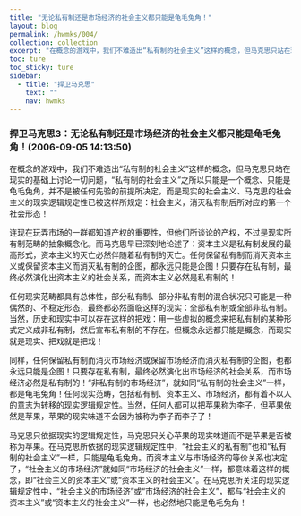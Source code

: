 ```yaml
---
title: "无论私有制还是市场经济的社会主义都只能是龟毛兔角！"
layout: blog
permalink: /hwmks/004/
collection: collection
excerpt: "在概念的游戏中，我们不难造出“私有制的社会主义”这样的概念，但马克思只站在现实的基础上讨论一切问题，“私有制的社会主义”之所以只能是一个概念、只能是龟毛兔角，并不是被任何先验的前提所决定，而是现实的社会主义、马克思的社会主义的现实逻辑规定性已被这样所规定：社会主义，消灭私有制后所对应的第一个社会形态！"
toc: ture
toc_sticky: ture
sidebar:
  - title: "捍卫马克思"
    text: ""
    nav: hwmks
---
```


### 捍卫马克思3：无论私有制还是市场经济的社会主义都只能是龟毛兔角！(2006-09-05 14:13:50) 

在概念的游戏中，我们不难造出“私有制的社会主义”这样的概念，但马克思只站在现实的基础上讨论一切问题，“私有制的社会主义”之所以只能是一个概念、只能是龟毛兔角，并不是被任何先验的前提所决定，而是现实的社会主义、马克思的社会主义的现实逻辑规定性已被这样所规定：社会主义，消灭私有制后所对应的第一个社会形态！

连现在玩弄市场的一群都知道产权的重要性，但他们所谈论的产权，不过是现实所有制范畴的抽象概念化。而马克思早已深刻地论述了：资本主义是私有制发展的最高形式，资本主义的灭亡必然伴随着私有制的灭亡。任何保留私有制而消灭资本主义或保留资本主义而消灭私有制的企图，都永远只能是企图！只要存在私有制，最终必然演化出资本主义的社会关系，而资本主义必然是私有制的！

任何现实范畴都具有总体性，部分私有制、部分非私有制的混合状况只可能是一种偶然的、不稳定形态，最终都必然面临这样的现实：全部私有制或全部非私有制。当然，历史和现实中可以存在这样的把戏：用一些虚拟的概念来把私有制的某种形式定义成非私有制，然后宣布私有制的不存在。但概念永远都只能是概念，而现实就是现实、把戏就是把戏！

同样，任何保留私有制而消灭市场经济或保留市场经济而消灭私有制的企图，也都永远只能是企图！只要存在私有制，最终必然演化出市场经济的社会关系，而市场经济必然是私有制的！“非私有制的市场经济”，就如同“私有制的社会主义”一样，都是龟毛兔角！任何现实范畴，包括私有制、资本主义、市场经济，都有着不以人的意志为转移的现实逻辑规定性。当然，任何人都可以把苹果称为李子，但苹果依然是苹果，苹果的现实味道不会因为被称为李子而李子了！

马克思只依据现实的逻辑规定性，马克思只关心苹果的现实味道而不是苹果是否被称为苹果。在马克思所依据的现实逻辑规定性中，“社会主义的私有制”也和“私有制的社会主义”一样，只能是龟毛兔角。而资本主义与市场经济的等价关系也决定了，“社会主义的市场经济”就如同“市场经济的社会主义”一样，都意味着这样的概念，即“社会主义的资本主义”或“资本主义的社会主义”。在马克思所关注的现实逻辑规定性中，“社会主义的市场经济”或“市场经济的社会主义”，都与“社会主义的资本主义”或“资本主义的社会主义”一样，也必然地只能是龟毛兔角！